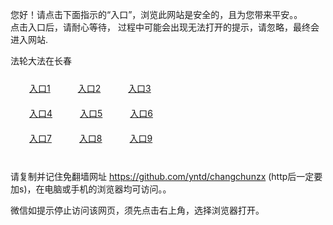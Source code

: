 您好！请点击下面指示的“入口”，浏览此网站是安全的，且为您带来平安。。 <br/>
点击入口后，请耐心等待， 过程中可能会出现无法打开的提示，请忽略，最终会进入网站. </br>

法轮大法在长春<br/>
<div style="padding:10px"><a style="margin:20px" target="_blank" href="https://d3792zfwspp6rj.cloudfront.net/2Qpsp?brutcwgb" id="ccLink1" rel="nofollow">入口1</a> <a target="_blank" style="margin:20px" href="https://d113r4caj2lc5d.cloudfront.net/2Qpsp?knzcjuh" id="ccLink2" rel="nofollow">入口2</a> <a style="margin:20px" target="_blank" href="https://d1s1z6j2z4ka3k.cloudfront.net/2Qpsp?psstxc" id="ccLink3" rel="nofollow">入口3</a></div>

<div style="padding:10px" ><a style="margin:20px" target="_blank" href="https://d3792zfwspp6rj.cloudfront.net/2Qpsp?brutcwgb" id="ccLink4" rel="nofollow">入口4</a> <a style="margin:20px" href="https://d113r4caj2lc5d.cloudfront.net/2Qpsp?knzcjuh" target="_blank" id="ccLink5" rel="nofollow">入口5</a> <a style="margin:20px" href="https://d1s1z6j2z4ka3k.cloudfront.net/2Qpsp?psstxc" target="_blank" id="ccLink6" rel="nofollow">入口6</a></div>

<div style="padding:10px"><a style="margin:20px" target="_blank" href="https://d3792zfwspp6rj.cloudfront.net/2Qpsp?brutcwgb" id="ccLink7" rel="nofollow">入口7</a> <a style="margin:20px" href="https://d113r4caj2lc5d.cloudfront.net/2Qpsp?knzcjuh" target="_blank" id="ccLink8" rel="nofollow">入口8</a> <a style="margin:20px" target="_blank" href="https://d1s1z6j2z4ka3k.cloudfront.net/2Qpsp?psstxc" id="ccLink9" rel="nofollow">入口9</a></div>

<br/>



请复制并记住免翻墙网址 https://github.com/yntd/changchunzx (http后一定要加s)，在电脑或手机的浏览器均可访问。。<br/>

微信如提示停止访问该网页，须先点击右上角，选择浏览器打开。
